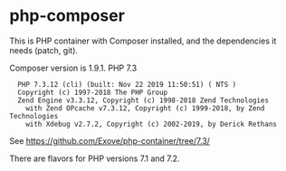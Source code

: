 # php-composer

This is PHP container with Composer installed, and the dependencies it needs (patch, git).

Composer version is 1.9.1. PHP 7.3

      PHP 7.3.12 (cli) (built: Nov 22 2019 11:50:51) ( NTS )
      Copyright (c) 1997-2018 The PHP Group
      Zend Engine v3.3.12, Copyright (c) 1998-2018 Zend Technologies
        with Zend OPcache v7.3.12, Copyright (c) 1999-2018, by Zend Technologies
        with Xdebug v2.7.2, Copyright (c) 2002-2019, by Derick Rethans

See <https://github.com/Exove/php-container/tree/7.3/>

There are flavors for PHP versions 7.1 and 7.2.
